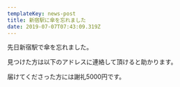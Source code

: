 ```yaml
---
templateKey: news-post
title: 新宿駅に傘を忘れました
date: 2019-07-07T07:43:09.319Z
---
```

先日新宿駅で傘を忘れました。

見つけた方は以下のアドレスに連絡して頂けると助かります。

届けてくださった方には謝礼5000円です。
